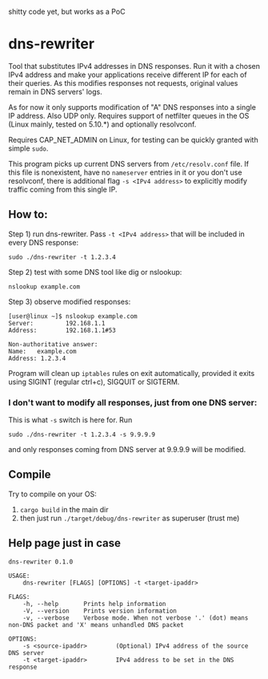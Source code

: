 shitty code yet, but works as a PoC


# dns-rewriter

Tool that substitutes IPv4 addresses in DNS responses. Run it with a chosen IPv4 address and make your applications receive different IP for each of their queries. As this modifies responses not requests, original values remain in DNS servers' logs.

As for now it only supports modification of "A" DNS responses into a single IP address. Also UDP only. Requires support of netfilter queues in the OS (Linux mainly, tested on 5.10.*) and optionally resolvconf.

Requires CAP_NET_ADMIN on Linux, for testing can be quickly granted with simple `sudo`.

This program picks up current DNS servers from `/etc/resolv.conf` file. If this file is nonexistent, have no `nameserver` entries in it or you don't use resolvconf, there is additional flag `-s <IPv4 address>` to explicitly modify traffic coming from this single IP.

## How to:

Step 1) run dns-rewriter. Pass `-t <IPv4 address>` that will be included in every DNS response:

    sudo ./dns-rewriter -t 1.2.3.4

Step 2) test with some DNS tool like dig or nslookup:

    nslookup example.com

Step 3) observe modified responses:

    [user@linux ~]$ nslookup example.com
    Server:         192.168.1.1
    Address:        192.168.1.1#53

    Non-authoritative answer:
    Name:   example.com
    Address: 1.2.3.4

Program will clean up `iptables` rules on exit automatically, provided it exits using SIGINT (regular ctrl+c), SIGQUIT or SIGTERM.

### I don't want to modify all responses, just from one DNS server:
This is what `-s` switch is here for. Run

    sudo ./dns-rewriter -t 1.2.3.4 -s 9.9.9.9

and only responses coming from DNS server at 9.9.9.9 will be modified.

## Compile
Try to compile on your OS:

1. `cargo build` in the main dir
2. then just run `./target/debug/dns-rewriter` as superuser (trust me)

## Help page just in case

    dns-rewriter 0.1.0

    USAGE:
        dns-rewriter [FLAGS] [OPTIONS] -t <target-ipaddr>

    FLAGS:
        -h, --help       Prints help information
        -V, --version    Prints version information
        -v, --verbose    Verbose mode. When not verbose '.' (dot) means non-DNS packet and 'X' means unhandled DNS packet

    OPTIONS:
        -s <source-ipaddr>        (Optional) IPv4 address of the source DNS server
        -t <target-ipaddr>        IPv4 address to be set in the DNS response
